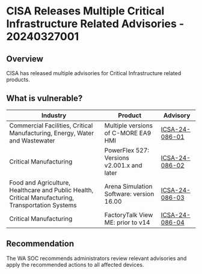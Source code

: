 # CISA Releases Multiple Critical Infrastructure Related Advisories - 20240327001

## Overview

CISA has released multiple advisories for Critical Infrastructure related products.

## What is vulnerable?

| Industry                           | Product                                          | Advisory                                                                                                                                               |
| ---------------------------------- | ------------------------------------------------ | ------------------------------------------------------------------------------------------------------------------------------------------------------ |
| Commercial Facilities, Critical Manufacturing, Energy, Water and Wastewater       | Multiple versions of C-MORE EA9 HMI                                    | [ICSA-24-086-01](https://www.cisa.gov/news-events/ics-advisories/icsa-24-086-01)                                                             |
| Critical Manufacturing                             | PowerFlex 527: Versions v2.001.x and later        | [ICSA-24-086-02](https://www.cisa.gov/news-events/ics-advisories/icsa-24-086-02)                                                                       |
| Food and Agriculture, Healthcare and Public Health, Critical Manufacturing, Transportation Systems                             | Arena Simulation Software: version 16.00        | [ICSA-24-086-03](https://www.cisa.gov/news-events/ics-advisories/icsa-24-086-03)                                                                       |
| Critical Manufacturing | FactoryTalk View ME: prior to v14 | [ICSA-24-086-04](https://www.cisa.gov/news-events/ics-advisories/icsa-24-086-04) |

## Recommendation

The WA SOC recommends administrators review relevant advisories and apply the recommended actions to all affected devices.
